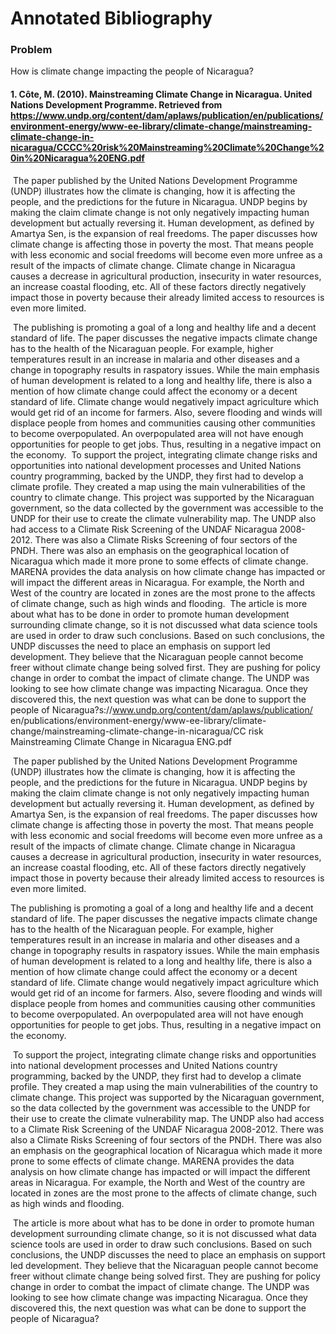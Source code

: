 # Annotated Bibliography

### Problem

How is climate change impacting the people of Nicaragua?



#### 1. Côte, M. (2010). Mainstreaming Climate Change in Nicaragua. United Nations Development Programme. Retrieved from https://www.undp.org/content/dam/aplaws/publication/en/publications/environment-energy/www-ee-library/climate-change/mainstreaming-climate-change-in-nicaragua/CCCC%20risk%20Mainstreaming%20Climate%20Change%20in%20Nicaragua%20ENG.pdf

​	The paper published by the United Nations Development Programme (UNDP) illustrates how the climate is changing, how it is affecting the people, and the predictions for the future in Nicaragua. UNDP begins by making the claim climate change is not only negatively impacting human development but actually reversing it. Human development, as defined by Amartya Sen, is the expansion of real freedoms. The paper discusses how climate change is affecting those in poverty the most. That means people with less economic and social freedoms will become even more unfree as a result of the impacts of climate change. Climate change in Nicaragua causes a decrease in agricultural production, insecurity in water resources, an increase coastal flooding, etc. All of these factors directly negatively impact those in poverty because their already limited access to resources is even more limited. 

​	The publishing is promoting a goal of a long and healthy life and a decent standard of life. The paper discusses the negative impacts climate change has to the health of the Nicaraguan people. For example, higher temperatures result in an increase in malaria and other diseases and a change in topography results in raspatory issues. While the main emphasis of human development is related to a long and healthy life, there is also a mention of how climate change could affect the economy or a decent standard of life. Climate change would negatively impact agriculture which would get rid of an income for farmers. Also, severe flooding and winds will displace people from homes and communities causing other communities to become overpopulated. An overpopulated area will not have enough opportunities for people to get jobs. Thus, resulting in a negative impact on the economy.
​	To support the project, integrating climate change risks and opportunities into national development processes and United Nations country programming, backed by the UNDP, they first had to develop a climate profile. They created a map using the main vulnerabilities of the country to climate change. This project was supported by the Nicaraguan government, so the data collected by the government was accessible to the UNDP for their use to create the climate vulnerability map. The UNDP also had access to a Climate Risk Screening of the UNDAF Nicaragua 2008-2012. There was also a Climate Risks Screening of four sectors of the PNDH. There was also an emphasis on the geographical location of Nicaragua which made it more prone to some effects of climate change. MARENA provides the data analysis on how climate change has impacted or will impact the different areas in Nicaragua. For example, the North and West of the country are located in zones are the most prone to the affects of climate change, such as high winds and flooding. 
​	The article is more about what has to be done in order to promote human development surrounding climate change, so it is not discussed what data science tools are used in order to draw such conclusions. Based on such conclusions, the UNDP discusses the need to place an emphasis on support led development. They believe that the Nicaraguan people cannot become freer without climate change being solved first. They are pushing for policy change in order to combat the impact of climate change. The UNDP was looking to see how climate change was impacting Nicaragua. Once they discovered this, the next question was what can be done to support the people of Nicaragua?s://www.undp.org/content/dam/aplaws/publication/ en/publications/environment-energy/www-ee-library/climate-change/mainstreaming-climate-change-in-nicaragua/CC risk Mainstreaming Climate Change in Nicaragua ENG.pdf

 

​        The paper published by the United Nations Development Programme (UNDP) illustrates how the climate is changing, how it is affecting the people, and the predictions for the future in Nicaragua. UNDP begins by making the claim climate change is not only negatively impacting human development but actually reversing it. Human development, as defined by Amartya Sen, is the expansion of real freedoms. The paper discusses how climate change is affecting those in poverty the most. That means people with less economic and social freedoms will become even more unfree as a result of the impacts of climate change. Climate change in Nicaragua causes a decrease in agricultural production, insecurity in water resources, an increase coastal flooding, etc. All of these factors directly negatively impact those in poverty because their already limited access to resources is even more limited. 

The publishing is promoting a goal of a long and healthy life and a decent standard of life. The paper discusses the negative impacts climate change has to the health of the Nicaraguan people. For example, higher temperatures result in an increase in malaria and other diseases and a change in topography results in raspatory issues. While the main emphasis of human development is related to a long and healthy life, there is also a mention of how climate change could affect the economy or a decent standard of life. Climate change would negatively impact agriculture which would get rid of an income for farmers. Also, severe flooding and winds will displace people from homes and communities causing other communities to become overpopulated. An overpopulated area will not have enough opportunities for people to get jobs. Thus, resulting in a negative impact on the economy.

​      To support the project, integrating climate change risks and opportunities into national development processes and United Nations country programming, backed by the UNDP, they first had to develop a climate profile. They created a map using the main vulnerabilities of the country to climate change. This project was supported by the Nicaraguan government, so the data collected by the government was accessible to the UNDP for their use to create the climate vulnerability map. The UNDP also had access to a Climate Risk Screening of the UNDAF Nicaragua 2008-2012. There was also a Climate Risks Screening of four sectors of the PNDH. There was also an emphasis on the geographical location of Nicaragua which made it more prone to some effects of climate change. MARENA provides the data analysis on how climate change has impacted or will impact the different areas in Nicaragua. For example, the North and West of the country are located in zones are the most prone to the affects of climate change, such as high winds and flooding. 

​      The article is more about what has to be done in order to promote human development surrounding climate change, so it is not discussed what data science tools are used in order to draw such conclusions. Based on such conclusions, the UNDP discusses the need to place an emphasis on support led development. They believe that the Nicaraguan people cannot become freer without climate change being solved first. They are pushing for policy change in order to combat the impact of climate change. The UNDP was looking to see how climate change was impacting Nicaragua. Once they discovered this, the next question was what can be done to support the people of Nicaragua?
